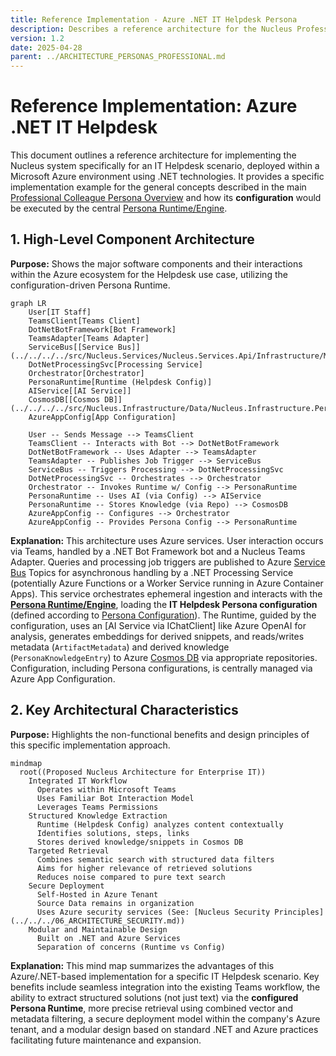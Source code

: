 ```yaml
---
title: Reference Implementation - Azure .NET IT Helpdesk Persona
description: Describes a reference architecture for the Nucleus Professional Persona configuration in an IT Helpdesk scenario, deployed on Azure using .NET and executed by the Persona Runtime.
version: 1.2
date: 2025-04-28
parent: ../ARCHITECTURE_PERSONAS_PROFESSIONAL.md
---
```


# Reference Implementation: Azure .NET IT Helpdesk

This document outlines a reference architecture for implementing the Nucleus system specifically for an IT Helpdesk scenario, deployed within a Microsoft Azure environment using .NET technologies. It provides a specific implementation example for the general concepts described in the main [Professional Colleague Persona Overview](../ARCHITECTURE_PERSONAS_PROFESSIONAL.md) and how its **configuration** would be executed by the central [Persona Runtime/Engine](../../../02_ARCHITECTURE_PERSONAS.md#112-persona-runtimeengine).

## 1. High-Level Component Architecture

**Purpose:** Shows the major software components and their interactions within the Azure ecosystem for the Helpdesk use case, utilizing the configuration-driven Persona Runtime.

```mermaid
graph LR
    User[IT Staff]
    TeamsClient[Teams Client]
    DotNetBotFramework[Bot Framework]
    TeamsAdapter[Teams Adapter]
    ServiceBus[[Service Bus]](../../../../src/Nucleus.Services/Nucleus.Services.Api/Infrastructure/Messaging/AzureServiceBusPublisher.cs)
    DotNetProcessingSvc[Processing Service]
    Orchestrator[Orchestrator]
    PersonaRuntime[Runtime (Helpdesk Config)]
    AIService[[AI Service]]
    CosmosDB[[Cosmos DB]](../../../../src/Nucleus.Infrastructure/Data/Nucleus.Infrastructure.Persistence/Repositories/CosmosDbArtifactMetadataRepository.cs)
    AzureAppConfig[App Configuration]

    User -- Sends Message --> TeamsClient
    TeamsClient -- Interacts with Bot --> DotNetBotFramework
    DotNetBotFramework -- Uses Adapter --> TeamsAdapter
    TeamsAdapter -- Publishes Job Trigger --> ServiceBus
    ServiceBus -- Triggers Processing --> DotNetProcessingSvc
    DotNetProcessingSvc -- Orchestrates --> Orchestrator
    Orchestrator -- Invokes Runtime w/ Config --> PersonaRuntime
    PersonaRuntime -- Uses AI (via Config) --> AIService
    PersonaRuntime -- Stores Knowledge (via Repo) --> CosmosDB
    AzureAppConfig -- Configures --> Orchestrator
    AzureAppConfig -- Provides Persona Config --> PersonaRuntime
```

**Explanation:** This architecture uses Azure services. User interaction occurs via Teams, handled by a .NET Bot Framework bot and a Nucleus Teams Adapter. Queries and processing job triggers are published to Azure [Service Bus](../../../../src/Nucleus.Services/Nucleus.Services.Api/Infrastructure/Messaging/AzureServiceBusPublisher.cs) Topics for asynchronous handling by a .NET Processing Service (potentially Azure Functions or a Worker Service running in Azure Container Apps). This service orchestrates ephemeral ingestion and interacts with the **[Persona Runtime/Engine](../../../02_ARCHITECTURE_PERSONAS.md#112-persona-runtimeengine)**, loading the **IT Helpdesk Persona configuration** (defined according to [Persona Configuration](../../ARCHITECTURE_PERSONAS_CONFIGURATION.md)). The Runtime, guided by the configuration, uses an [AI Service via IChatClient] like Azure OpenAI for analysis, generates embeddings for derived snippets, and reads/writes metadata (`ArtifactMetadata`) and derived knowledge (`PersonaKnowledgeEntry`) to Azure [Cosmos DB](../../../../src/Nucleus.Infrastructure/Data/Nucleus.Infrastructure.Persistence/Repositories/CosmosDbArtifactMetadataRepository.cs) via appropriate repositories. Configuration, including Persona configurations, is centrally managed via Azure App Configuration.

## 2. Key Architectural Characteristics

**Purpose:** Highlights the non-functional benefits and design principles of this specific implementation approach.

```mermaid
mindmap
  root((Proposed Nucleus Architecture for Enterprise IT))
    Integrated IT Workflow
      Operates within Microsoft Teams
      Uses Familiar Bot Interaction Model
      Leverages Teams Permissions
    Structured Knowledge Extraction
      Runtime (Helpdesk Config) analyzes content contextually
      Identifies solutions, steps, links
      Stores derived knowledge/snippets in Cosmos DB
    Targeted Retrieval
      Combines semantic search with structured data filters
      Aims for higher relevance of retrieved solutions
      Reduces noise compared to pure text search
    Secure Deployment
      Self-Hosted in Azure Tenant
      Source Data remains in organization
      Uses Azure security services (See: [Nucleus Security Principles](../../../06_ARCHITECTURE_SECURITY.md))
    Modular and Maintainable Design
      Built on .NET and Azure Services
      Separation of concerns (Runtime vs Config)
```

**Explanation:** This mind map summarizes the advantages of this Azure/.NET-based implementation for a specific IT Helpdesk scenario. Key benefits include seamless integration into the existing Teams workflow, the ability to extract structured solutions (not just text) via the **configured Persona Runtime**, more precise retrieval using combined vector and metadata filtering, a secure deployment model within the company's Azure tenant, and a modular design based on standard .NET and Azure practices facilitating future maintenance and expansion.
